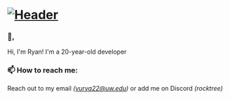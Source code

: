# [![Header](https://i.imgur.com/bBvRGRb.png)](https://moonsdontburn.com/)

### 👋,
Hi, I'm Ryan! I'm a 20-year-old developer

### 📫 How to reach me:
Reach out to my email *(vurya22@uw.edu)* or add me on Discord  *(rocktree)*
